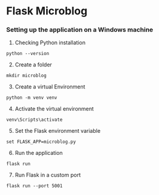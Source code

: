 # Flask Microblog

### Setting up the application on a Windows machine

1. Checking Python installation

```
python --version
```

2. Create a folder

```
mkdir microblog
```

3. Create a virtual Environment

```
python -m venv venv
```

4. Activate the virtual environment

```
venv\Scripts\activate
```

5. Set the Flask environment variable

```
set FLASK_APP=microblog.py
```

6. Run the application

```
flask run
```

7. Run Flask in a custom port

```
flask run --port 5001
```

